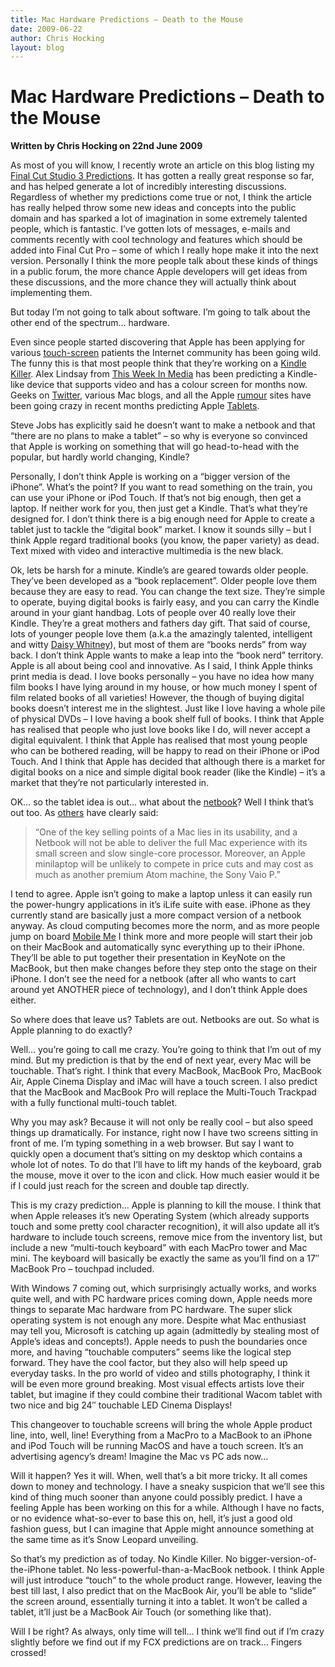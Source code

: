 ```yaml
---
title: Mac Hardware Predictions – Death to the Mouse
date: 2009-06-22
author: Chris Hocking
layout: blog
---
```

# Mac Hardware Predictions – Death to the Mouse

**Written by Chris Hocking on 22nd June 2009**

As most of you will know, I recently wrote an article on this blog listing my [Final Cut Studio 3 Predictions](./../2009/02/21/final-cut-studio-3-predictions/ "Final Cut Studio 3 Predictions"). It has gotten a really great response so far, and has helped generate a lot of incredibly interesting discussions. Regardless of whether my predictions come true or not, I think the article has really helped throw some new ideas and concepts into the public domain and has sparked a lot of imagination in some extremely talented people, which is fantastic. I’ve gotten lots of messages, e-mails and comments recently with cool technology and features which should be added into Final Cut Pro – some of which I really hope make it into the next version. Personally I think the more people talk about these kinds of things in a public forum, the more chance Apple developers will get ideas from these discussions, and the more chance they will actually think about implementing them.

But today I’m not going to talk about software. I’m going to talk about the other end of the spectrum… hardware.

Even since people started discovering that Apple has been applying for various [touch-screen](http://news.cnet.com/8301-13579_3-10028301-37/ "Apple applies for touch-screen Mac patent") patients the Internet community has been going wild. The funny this is that most people think that they’re working on a [Kindle Killer](http://www.podcastingnews.com/2008/10/22/apple-working-on-kindle-killer/ "Apple Working On Kindle-Killer? "). Alex Lindsay from [This Week In Media](http://www.pixelcorps.tv/this_week_in_media "This Week In Media") has been predicting a Kindle-like device that supports video and has a colour screen for months now. Geeks on [Twitter](http://www.twitter.com "Twitter"), various Mac blogs, and all the Apple [rumour](http://www.macrumors.com/ "Mac Rumors") sites have been going crazy in recent months predicting Apple [Tablets](http://www.wired.com/gadgetlab/2009/05/kindle-vs-apple/ " Gadget Lab Hardware News and Reviews Large-Screen Kindle Won’t Mean Squat if Apple Tablet Arrives").

Steve Jobs has explicitly said he doesn’t want to make a netbook and that “there are no plans to make a tablet” – so why is everyone so convinced that Apple is working on something that will go head-to-head with the popular, but hardly world changing, Kindle?

Personally, I don’t think Apple is working on a “bigger version of the iPhone”. What’s the point? If you want to read something on the train, you can use your iPhone or iPod Touch. If that’s not big enough, then get a laptop. If neither work for you, then just get a Kindle. That’s what they’re designed for. I don’t think there is a big enough need for Apple to create a tablet just to tackle the “digital book” market. I know it sounds silly – but I think Apple regard traditional books (you know, the paper variety) as dead. Text mixed with video and interactive multimedia is the new black.

Ok, lets be harsh for a minute. Kindle’s are geared towards older people. They’ve been developed as a “book replacement”. Older people love them because they are easy to read. You can change the text size. They’re simple to operate, buying digital books is fairly easy, and you can carry the Kindle around in your giant handbag. Lots of people over 40 really love their Kindle. They’re a great mothers and fathers day gift. That said of course, lots of younger people love them (a.k.a the amazingly talented, intelligent and witty [Daisy Whitney](http://daisywhitney.com/ "Daisy Whitney")), but most of them are “books nerds” from way back. I don’t think Apple wants to make a leap into the “book nerd” territory. Apple is all about being cool and innovative. As I said, I think Apple thinks print media is dead. I love books personally – you have no idea how many film books I have lying around in my house, or how much money I spent of film related books of all varieties! However, the though of buying digital books doesn’t interest me in the slightest. Just like I love having a whole pile of physical DVDs – I love having a book shelf full of books. I think that Apple has realised that people who just love books like I do, will never accept a digital equivalent. I think that Apple has realised that most young people who can be bothered reading, will be happy to read on their iPhone or iPod Touch. And I think that Apple has decided that although there is a market for digital books on a nice and simple digital book reader (like the Kindle) – it’s a market that they’re not particularly interested in.

OK… so the tablet idea is out… what about the [netbook](http://www.itworld.com/hardware/63971/apple-netbook-rumors-resurface "Apple netbook rumors resurface")? Well I think that’s out too. As [others](http://news.cnet.com/8301-17938_105-10235916-1/ "Imagining an Apple Netbook") have clearly said:

> “One of the key selling points of a Mac lies in its usability, and a Netbook will not be able to deliver the full Mac experience with its small screen and slow single-core processor. Moreover, an Apple minilaptop will be unlikely to compete in price cuts and may cost as much as another premium Atom machine, the Sony Vaio P.”

I tend to agree. Apple isn’t going to make a laptop unless it can easily run the power-hungry applications in it’s iLife suite with ease. iPhone as they currently stand are basically just a more compact version of a netbook anyway. As cloud computing becomes more the norm, and as more people jump on board [Mobile Me](http://me.com "Mobile Me") I think more and more people will start their job on their MacBook and automatically sync everything up to their iPhone. They’ll be able to put together their presentation in KeyNote on the MacBook, but then make changes before they step onto the stage on their iPhone. I don’t see the need for a netbook (after all who wants to cart around yet ANOTHER piece of technology), and I don’t think Apple does either.

So where does that leave us? Tablets are out. Netbooks are out. So what is Apple planning to do exactly?

Well… you’re going to call me crazy. You’re going to think that I’m out of my mind. But my prediction is that by the end of next year, every Mac will be touchable. That’s right. I think that every MacBook, MacBook Pro, MacBook Air, Apple Cinema Display and iMac will have a touch screen. I also predict that the MacBook and MacBook Pro will replace the Multi-Touch Trackpad with a fully functional multi-touch tablet.

Why you may ask? Because it will not only be really cool – but also speed things up dramatically. For instance, right now I have two screens sitting in front of me. I’m typing something in a web browser. But say I want to quickly open a document that’s sitting on my desktop which contains a whole lot of notes. To do that I’ll have to lift my hands of the keyboard, grab the mouse, move it over to the icon and click. How much easier would it be if I could just reach for the screen and double tap directly.

This is my crazy prediction… Apple is planning to kill the mouse. I think that when Apple releases it’s new Operating System (which already supports touch and some pretty cool character recognition), it will also update all it’s hardware to include touch screens, remove mice from the inventory list, but include a new “multi-touch keyboard” with each MacPro tower and Mac mini. The keyboard will basically be exactly the same as you’ll find on a 17″ MacBook Pro – touchpad included.

With Windows 7 coming out, which surprisingly actually works, and works quite well, and with PC hardware prices coming down, Apple needs more things to separate Mac hardware from PC hardware. The super slick operating system is not enough any more. Despite what Mac enthusiast may tell you, Microsoft is catching up again (admittedly by stealing most of Apple’s ideas and concepts!). Apple needs to push the boundaries once more, and having “touchable computers” seems like the logical step forward. They have the cool factor, but they also will help speed up everyday tasks. In the pro world of video and stills photography, I think it will be even more ground breaking. Most visual effects artists love their tablet, but imagine if they could combine their traditional Wacom tablet with two nice and big 24″ touchable LED Cinema Displays!

This changeover to touchable screens will bring the whole Apple product line, into, well, line! Everything from a MacPro to a MacBook to an iPhone and iPod Touch will be running MacOS and have a touch screen. It’s an advertising agency’s dream! Imagine the Mac vs PC ads now…

Will it happen? Yes it will. When, well that’s a bit more tricky. It all comes down to money and technology. I have a sneaky suspicion that we’ll see this kind of thing much sooner than anyone could possibly predict. I have a feeling Apple has been working on this for a while. Although I have no facts, or no evidence what-so-ever to base this on, hell, it’s just a good old fashion guess, but I can imagine that Apple might announce something at the same time as it’s Snow Leopard unveiling.

So that’s my prediction as of today. No Kindle Killer. No bigger-version-of-the-iPhone tablet. No less-powerful-than-a-MacBook netbook. I think Apple will just introduce “touch” to the whole product range. However, leaving the best till last, I also predict that on the MacBook Air, you’ll be able to “slide” the screen around, essentially turning it into a tablet. It won’t be called a tablet, it’ll just be a MacBook Air Touch (or something like that).

Will I be right? As always, only time will tell… I think we’ll find out if I’m crazy slightly before we find out if my FCX predictions are on track… Fingers crossed!